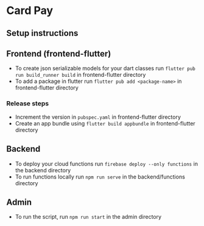 # Card Pay

## Setup instructions

## Frontend (frontend-flutter)

-   To create json serializable models for your dart classes run `flutter pub run build_runner build` in frontend-flutter directory
-   To add a package in flutter run `flutter pub add <package-name>` in frontend-flutter directory

### Release steps

-   Increment the version in `pubspec.yaml` in frontend-flutter directory
-   Create an app bundle using `flutter build appbundle` in frontend-flutter directory

## Backend

-   To deploy your cloud functions run `firebase deploy --only functions` in the backend directory
-   To run functions locally run `npm run serve` in the backend/functions directory

## Admin

-   To run the script, run `npm run start` in the admin directory
